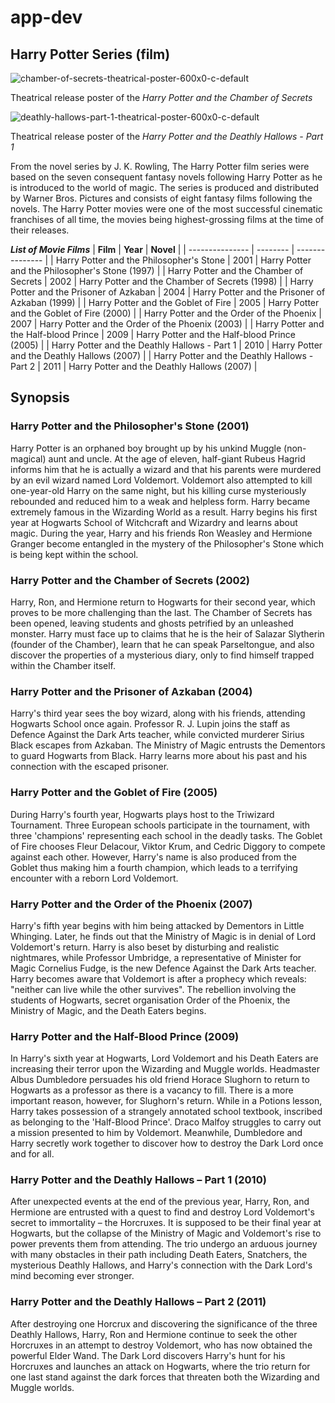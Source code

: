 # app-dev
## Harry Potter Series (film)
![chamber-of-secrets-theatrical-poster-600x0-c-default](https://github.com/white-coffie/app-dev/assets/169127985/ec2eedc7-b9ad-4e22-999d-d56fe51a9658)

Theatrical release poster of the *Harry Potter and the Chamber of Secrets* 

![deathly-hallows-part-1-theatrical-poster-600x0-c-default](https://github.com/white-coffie/app-dev/assets/169127985/23fd3b3b-e7c8-46b3-a36b-5aeadd952bdf)

Theatrical release poster of the *Harry Potter and the Deathly Hallows - Part 1*

From the novel series by J. K. Rowling, The Harry Potter film series were based on the seven consequent fantasy novels following Harry Potter as he is introduced to the world of magic. The series is produced and distributed by Warner Bros. Pictures and consists of eight fantasy films following the novels. The Harry Potter movies were one of the most successful cinematic franchises of all time, the movies being highest-grossing films at the time of their releases. 


***List of Movie Films***
| **Film** | **Year** | **Novel** |
| --------------- | -------- | --------------- |
| Harry Potter and the Philosopher's Stone | 2001 | Harry Potter and the Philosopher's Stone (1997) |
| Harry Potter and the Chamber of Secrets | 2002 | Harry Potter and the Chamber of Secrets (1998) |
| Harry Potter and the Prisoner of Azkaban | 2004 | Harry Potter and the Prisoner of Azkaban (1999) |
| Harry Potter and the Goblet of Fire | 2005 | Harry Potter and the Goblet of Fire (2000) |
| Harry Potter and the Order of the Phoenix | 2007 | Harry Potter and the Order of the Phoenix (2003) |
| Harry Potter and the Half-blood Prince | 2009 | Harry Potter and the Half-blood Prince (2005) |
| Harry Potter and the Deathly Hallows - Part 1 | 2010 | Harry Potter and the Deathly Hallows (2007) |
| Harry Potter and the Deathly Hallows - Part 2 | 2011 | Harry Potter and the Deathly Hallows (2007) |

## Synopsis
### Harry Potter and the Philosopher's Stone (2001)
Harry Potter is an orphaned boy brought up by his unkind Muggle (non-magical) aunt and uncle. At the age of eleven, half-giant Rubeus Hagrid informs him that he is actually a wizard and that his parents were murdered by an evil wizard named Lord Voldemort. Voldemort also attempted to kill one-year-old Harry on the same night, but his killing curse mysteriously rebounded and reduced him to a weak and helpless form. Harry became extremely famous in the Wizarding World as a result. Harry begins his first year at Hogwarts School of Witchcraft and Wizardry and learns about magic. During the year, Harry and his friends Ron Weasley and Hermione Granger become entangled in the mystery of the Philosopher's Stone which is being kept within the school.
### Harry Potter and the Chamber of Secrets (2002)
Harry, Ron, and Hermione return to Hogwarts for their second year, which proves to be more challenging than the last. The Chamber of Secrets has been opened, leaving students and ghosts petrified by an unleashed monster. Harry must face up to claims that he is the heir of Salazar Slytherin (founder of the Chamber), learn that he can speak Parseltongue, and also discover the properties of a mysterious diary, only to find himself trapped within the Chamber itself.
### Harry Potter and the Prisoner of Azkaban (2004)
Harry's third year sees the boy wizard, along with his friends, attending Hogwarts School once again. Professor R. J. Lupin joins the staff as Defence Against the Dark Arts teacher, while convicted murderer Sirius Black escapes from Azkaban. The Ministry of Magic entrusts the Dementors to guard Hogwarts from Black. Harry learns more about his past and his connection with the escaped prisoner.
### Harry Potter and the Goblet of Fire (2005)
During Harry's fourth year, Hogwarts plays host to the Triwizard Tournament. Three European schools participate in the tournament, with three 'champions' representing each school in the deadly tasks. The Goblet of Fire chooses Fleur Delacour, Viktor Krum, and Cedric Diggory to compete against each other. However, Harry's name is also produced from the Goblet thus making him a fourth champion, which leads to a terrifying encounter with a reborn Lord Voldemort.
### Harry Potter and the Order of the Phoenix (2007)
Harry's fifth year begins with him being attacked by Dementors in Little Whinging. Later, he finds out that the Ministry of Magic is in denial of Lord Voldemort's return. Harry is also beset by disturbing and realistic nightmares, while Professor Umbridge, a representative of Minister for Magic Cornelius Fudge, is the new Defence Against the Dark Arts teacher. Harry becomes aware that Voldemort is after a prophecy which reveals: "neither can live while the other survives". The rebellion involving the students of Hogwarts, secret organisation Order of the Phoenix, the Ministry of Magic, and the Death Eaters begins.
### Harry Potter and the Half-Blood Prince (2009)
In Harry's sixth year at Hogwarts, Lord Voldemort and his Death Eaters are increasing their terror upon the Wizarding and Muggle worlds. Headmaster Albus Dumbledore persuades his old friend Horace Slughorn to return to Hogwarts as a professor as there is a vacancy to fill. There is a more important reason, however, for Slughorn's return. While in a Potions lesson, Harry takes possession of a strangely annotated school textbook, inscribed as belonging to the 'Half-Blood Prince'. Draco Malfoy struggles to carry out a mission presented to him by Voldemort. Meanwhile, Dumbledore and Harry secretly work together to discover how to destroy the Dark Lord once and for all.
### Harry Potter and the Deathly Hallows – Part 1 (2010)
After unexpected events at the end of the previous year, Harry, Ron, and Hermione are entrusted with a quest to find and destroy Lord Voldemort's secret to immortality – the Horcruxes. It is supposed to be their final year at Hogwarts, but the collapse of the Ministry of Magic and Voldemort's rise to power prevents them from attending. The trio undergo an arduous journey with many obstacles in their path including Death Eaters, Snatchers, the mysterious Deathly Hallows, and Harry's connection with the Dark Lord's mind becoming ever stronger.
### Harry Potter and the Deathly Hallows – Part 2 (2011)
After destroying one Horcrux and discovering the significance of the three Deathly Hallows, Harry, Ron and Hermione continue to seek the other Horcruxes in an attempt to destroy Voldemort, who has now obtained the powerful Elder Wand. The Dark Lord discovers Harry's hunt for his Horcruxes and launches an attack on Hogwarts, where the trio return for one last stand against the dark forces that threaten both the Wizarding and Muggle worlds.


